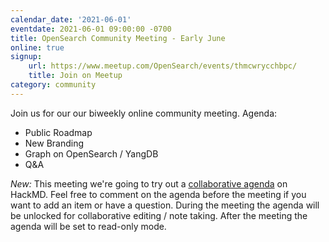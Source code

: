 ```yaml
---
calendar_date: '2021-06-01'
eventdate: 2021-06-01 09:00:00 -0700
title: OpenSearch Community Meeting - Early June
online: true
signup:
    url: https://www.meetup.com/OpenSearch/events/thmcwrycchbpc/
    title: Join on Meetup
category: community
---
```


Join us for our our biweekly online community meeting. Agenda:

- Public Roadmap
- New Branding
- Graph on OpenSearch / YangDB
- Q&A

*New:* This meeting we're going to try out a [collaborative agenda](https://hackmd.io/Zy7LxPvOSUe1s3A9cjw4EQ#) on HackMD. Feel free to comment on the agenda before the meeting if you want to add an item or have a question. During the meeting the agenda will be unlocked for collaborative editing / note taking. After the meeting the agenda will be set to read-only mode.
 
